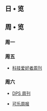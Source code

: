 ## 日 • 览




## 周 • 览

### 周一


### 周五

- [科技爱好者周刊](https://github.com/ruanyf/weekly)

### 周六

- [DPS 周刊](https://letters.acacess.com/)

- [可乐周报](https://www.getrevue.co/profile/happy?utm_campaign=%E5%8F%AF%E4%B9%90%E5%91%A8%E6%8A%A5&utm_medium=email&utm_source=Revue%20newsletter)
